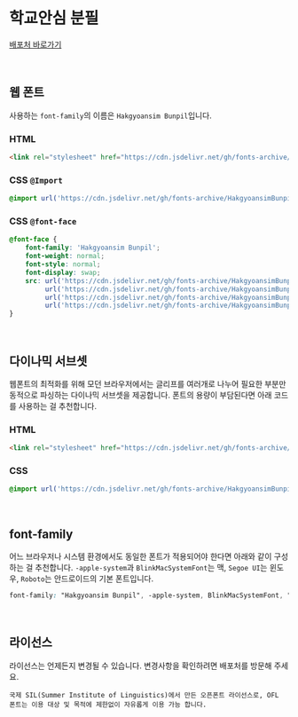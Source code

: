# 학교안심 분필

[배포처 바로가기](https://copyright.keris.or.kr/idx)

&nbsp;

## 웹 폰트

사용하는 `font-family`의 이름은 `Hakgyoansim Bunpil`입니다.

### HTML

```html
<link rel="stylesheet" href="https://cdn.jsdelivr.net/gh/fonts-archive/HakgyoansimBunpil/HakgyoansimBunpil.css" type="text/css"/>
```

### CSS `@Import`

```css
@import url('https://cdn.jsdelivr.net/gh/fonts-archive/HakgyoansimBunpil/HakgyoansimBunpil.css');
```

### CSS `@font-face`

```css
@font-face {
    font-family: 'Hakgyoansim Bunpil';
    font-weight: normal;
    font-style: normal;
    font-display: swap;
    src: url('https://cdn.jsdelivr.net/gh/fonts-archive/HakgyoansimBunpil/HakgyoansimBunpil.woff2') format('woff2'),
         url('https://cdn.jsdelivr.net/gh/fonts-archive/HakgyoansimBunpil/HakgyoansimBunpil.woff') format('woff'),
         url('https://cdn.jsdelivr.net/gh/fonts-archive/HakgyoansimBunpil/HakgyoansimBunpil.otf') format('opentype'),
         url('https://cdn.jsdelivr.net/gh/fonts-archive/HakgyoansimBunpil/HakgyoansimBunpil.ttf') format('truetype');
}
```

&nbsp;

## 다이나믹 서브셋

웹폰트의 최적화를 위해 모던 브라우저에서는 글리프를 여러개로 나누어 필요한 부분만 동적으로 파싱하는 다이나믹 서브셋을 제공합니다. 폰트의 용량이 부담된다면 아래 코드를 사용하는 걸 추천합니다.

### HTML

```html
<link rel="stylesheet" href="https://cdn.jsdelivr.net/gh/fonts-archive/HakgyoansimBunpil/subsets/HakgyoansimBunpil-dynamic-subset.css" type="text/css"/>
```

### CSS

```css
@import url('https://cdn.jsdelivr.net/gh/fonts-archive/HakgyoansimBunpil/subsets/HakgyoansimBunpil-dynamic-subset.css');
```

&nbsp;

## font-family

어느 브라우저나 시스템 환경에서도 동일한 폰트가 적용되어야 한다면 아래와 같이 구성하는 걸 추천합니다. `-apple-system`과 `BlinkMacSystemFont`는 맥, `Segoe UI`는 윈도우, `Roboto`는 안드로이드의 기본 폰트입니다.


```css
font-family: "Hakgyoansim Bunpil", -apple-system, BlinkMacSystemFont, "Segoe UI", Roboto, Oxygen, Ubuntu, Cantarell, "Open Sans", "Helvetica Neue", sans-serif;
```

&nbsp;

## 라이선스

라이선스는 언제든지 변경될 수 있습니다. 변경사항을 확인하려면 배포처를 방문해 주세요.

```
국제 SIL(Summer Institute of Linguistics)에서 만든 오픈폰트 라이선스로, OFL 폰트는 이용 대상 및 목적에 제한없이 자유롭게 이용 가능 합니다.
```
